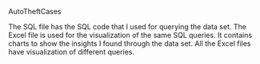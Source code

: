 AutoTheftCases

The SQL file has the SQL code that I used for querying the data set. The Excel file is used for the visualization of the same SQL queries. 
It contains charts to show the insights I found through the data set. All the Excel files have visualization of different queries.
